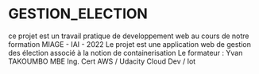 # GESTION_ELECTION
ce projet est un travail pratique de developpement web au cours de notre formation MIAGE - IAI - 2022
Le projet est une application web de gestion des élection associé à la notion de containerisation
Le formateur : Yvan TAKOUMBO MBE Ing. Cert AWS / Udacity Cloud Dev / Iot

